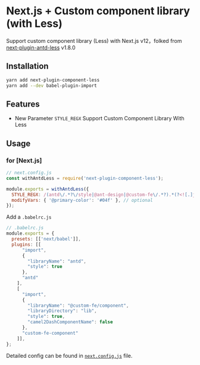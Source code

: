 # Next.js + Custom component library (with Less)

Support custom component library (Less) with Next.js v12，folked from [next-plugin-antd-less](https://github.com/SolidZORO/next-plugin-antd-less) v1.8.0

## Installation

```sh
yarn add next-plugin-component-less
yarn add --dev babel-plugin-import
```

## Features

- New Parameter `STYLE_REGX` Support Custom Component Library With Less

## Usage

### for [Next.js]

```js
// next.config.js
const withAntdLess = require('next-plugin-component-less');

module.exports = withAntdLess({
  STYLE_REGX: /(antd\/.*?\/style|@ant-design|@custom-fe\/.*?).*(?<![.]js)$/, // new parameter
  modifyVars: { '@primary-color': '#04f' }, // optional
});
```

Add a `.babelrc.js`

```js
// .babelrc.js
module.exports = {
  presets: [['next/babel']],
  plugins: [[
      "import",
      {
        "libraryName": "antd",
        "style": true
      },
      "antd"
    ],
    [
      "import",
      {
        "libraryName": "@custom-fe/component",
        "libraryDirectory": "lib",
        "style": true,
        "camel2DashComponentName": false
      },
      "custom-fe-component"
    ]],
};
```

Detailed config can be found in [`next.config.js`](https://github.com/SolidZORO/mkn/blob/master/next.config.js)
file.
